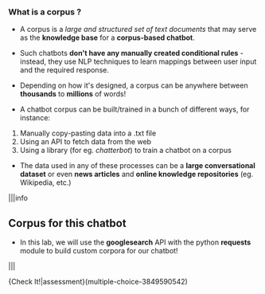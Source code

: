 ### What is a corpus ?

- A corpus is a *large and structured set of text documents* that may serve as the **knowledge base** for a **corpus-based chatbot**.

- Such chatbots **don't have any manually created conditional rules** - instead, they use NLP techniques to learn mappings between user input and the required response.

- Depending on how it's designed, a corpus can be anywhere between **thousands** to **millions** of words!

- A chatbot corpus can be built/trained in a bunch of different ways, for instance: 
1. Manually copy-pasting data into a .txt file
2. Using an API to fetch data from the web
3. Using a library (for eg. *chatterbot*) to train a chatbot on a corpus

- The data used in any of these processes can be a **large conversational dataset** or even **news articles** and **online knowledge repositories** (eg. Wikipedia, etc.)

|||info
## Corpus for this chatbot

- In this lab, we will use the **googlesearch** API with the python **requests** module to build custom corpora for our chatbot!

|||

{Check It!|assessment}(multiple-choice-3849590542)
